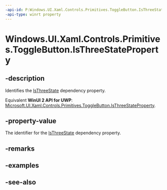 ```yaml
---
-api-id: P:Windows.UI.Xaml.Controls.Primitives.ToggleButton.IsThreeStateProperty
-api-type: winrt property
---
```


<!-- Property syntax
public Windows.UI.Xaml.DependencyProperty IsThreeStateProperty { get; }
-->

# Windows.UI.Xaml.Controls.Primitives.ToggleButton.IsThreeStateProperty

## -description
Identifies the [IsThreeState](togglebutton_isthreestate.md) dependency property.

Equivalent **WinUI 2 API for UWP**: [Microsoft.UI.Xaml.Controls.Primitives.ToggleButton.IsThreeStateProperty](/windows/winui/api/microsoft.ui.xaml.controls.primitives.togglebutton.isthreestateproperty).

## -property-value
The identifier for the [IsThreeState](togglebutton_isthreestate.md) dependency property.

## -remarks

## -examples

## -see-also
